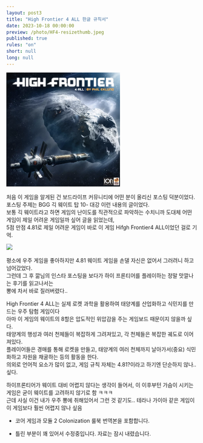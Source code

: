 ```yaml
---
layout: post3
title: "High Frontier 4 ALL 한글 규칙서"
date: 2023-10-18 00:00:00
preview: /photo/HF4-resizethumb.jpeg
published: true
rules: "on"
short: null
long: null
---
```



<img src="/photo/hf4.png" width="300">

처음 이 게임을 알게된 건 보드라이프 커뮤니티에 어떤 분이 올리신 포스팅 덕분이었다.<br>
포스팅 주제는 BGG 긱 웨이트 탑 10- 대강 이런 내용의 글이었다. <br>
보통 긱 웨이트라고 하면 게임의 난이도를 직관적으로 파악하는 수치니까 도대체 어떤 게임이 제일 어려운 게임일까 싶어 글을 읽었는데,<br>
5점 만점 4.81로 제일 어려운 게임이 바로 이 게임 Hifgh Frontier4 ALL이었던 걸로 기억.

<img src="/photo/hf41.png" width="800">

평소에 우주 게임을 좋아하지만 4.81 웨이트 게임을 손댈 자신은 없어서 그러려니 하고 넘어갔었다.<br>
그런데 그 후 깖님의 인스타 포스팅을 보다가 하이 프론티어를 플레이하는 정말 맛깔나는 후기를 읽고나서는<br>
뽕에 차서 바로 질러버렸다..

High Frontier 4 ALL는 실제 로켓 과학을 활용하여 태양계를 산업화하고 식민지를 만드는 우주 탐험 게임이다<br>
아마 이 게임의 웨이트의 8할은 압도적인 위압감을 주는 게임보드 때문이지 않을까 싶다.<br>
태양계의 행성과 여러 천체들이 복잡하게 그려져있고, 각 천체들은 복잡한 궤도로 이어져있다.<br>
플레이어들은 경매를 통해 로켓을 만들고, 태양계의 여러 천체까지 날아가서(중요) 식민화하고 자원을 채굴하는 등의 활동을 한다.<br>
의외로 언어적 요소가 많이 없고, 게임 규칙 자체는 4.81?이라고 하기엔 단순하지 않나..싶다.

하이프론티어가 웨이트 대비 어렵지 않다는 생각이 들어서, 이 이후부턴 가슴이 시키는 게임은 굳이 웨이트를 고려하지 않기로 함 ㅋㅋㅋ<br>
근데 사실 이건 내가 우주 뽕에 취해있어서 그런 것 같기도.. 테라나 가이아 같은 게임이 이 게임보다 훨씬 어렵지 않나 싶음

- 코어 게임과 모듈 2 Colonization 룰북 번역본을 포함합니다.
<!-- - [자료 다운로드 링크](https://drive.google.com/drive/folders/1xJtoP6ju97gzZWQkz2s9WGAr8K3M2PsC?usp=sharing) -->
* 틀린 부분이 꽤 있어서 수정중입니다. 자료는 잠시 내렸습니다.